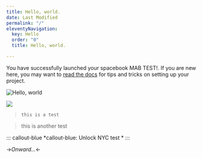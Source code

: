 ```yaml
---
title: Hello, world.
date: Last Modified
permalink: "/"
eleventyNavigation:
  key: Hello
  order: "0"
  title: Hello, world.

---
```

You have successfully launched your spacebook MAB TEST!. If you are new here, you may want to [read the docs](https://spacebook.app/) for tips and tricks on setting up your project.

![Hello, world](/content/images/hello.jpg)

![](content/images/screen-shot-2021-05-13-at-12-05-00-pm.png)

>     this is a test

> this is another test  

::: callout-blue
*callout-blue: Unlock NYC test *
:::

\->_Onward..._<-
